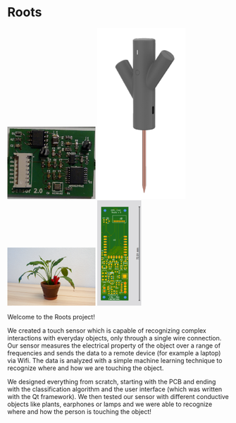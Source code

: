 # Roots

<p float="left">
    <img src="https://github.com/Leopicchio/Roots/blob/main/PCB_roots.png" alt="drawing" width="200"/> 
    <img src="https://github.com/Leopicchio/Roots/blob/main/sensor.png" alt="drawing" width="200"/> 
    <img src="https://github.com/Leopicchio/Roots/blob/main/setup_example.png" alt="drawing" width="200"/>
    <img src="https://github.com/Leopicchio/Roots/blob/main/PCB_arthur.png" alt="drawing" width="100"/>
</p>

     
    




Welcome to the Roots project! 

We created a touch sensor which is capable of recognizing complex interactions with everyday objects, only through a single wire connection. Our sensor measures the electrical property of the object over a range of frequencies and sends the data to a remote device (for example a laptop) via Wifi. The data is analyzed with a simple machine learning technique to recognize where and how we are touching the object.

We designed everything from scratch, starting with the PCB and ending with the classification algorithm and the user interface (which was written with the Qt framework). We then tested our sensor with different conductive objects like plants, earphones or lamps and we were able to recognize where and how the person is touching the object!
